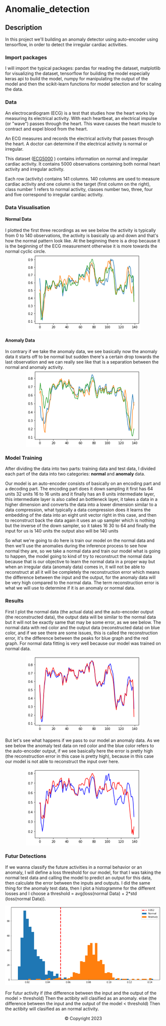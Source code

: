 # Anomalie_detection

## Description  
<p>
In this project we'll building an anomaly detector using auto-encoder using tensorflow, in order to detect the irregular cardiac activities.
</p>

<h3> Import packages </h3>
<p>
I will import the typical packages: pandas for reading the dataset, matplotlib for visualizing the dataset, tensorflow for building the model especially keras api to build the model, numpy for manipulating the output of the model and then the scikit-learn functions for model selection and for scaling the data.
</p>

<h3> Data </h3>
<p>
  
An electrocardiogram (ECG) is a test that studies how the heart works by measuring its electrical activity. With each heartbeat, an electrical impulse (or "wave") passes through the heart. This wave causes the heart muscle to contract and expel blood from the heart. 

An ECG measures and records the electrical activity that passes through the heart. A doctor can determine if the electrical activity is normal or irregular.
  
This dataset (<a href="https://www.timeseriesclassification.com/Downloads/ECG5000.zip">ECG5000</a> ) contains information on normal and irregular cardiac activity. It contains 5000 observations containing both
normal heart activity and irregular activity.
 
Each row (activity) contains 141 columns. 140 columns are used to measure cardiac activity and one column is the target (first column on the right), class number 1 refers to normal activity, classes number two, three, four and five correspond to irregular cardiac activity.
  
</p> 

<h3> Data Visualisation  </h3>
  
<p>  
<h4> Normal Data </h4>
I plotted the first three recordings as we see below the activity is typically from 0 to 140 observations, the activity is basically up and down and that's how the normal pattern look like. At the beginning there is a drop because it is the beginning of the ECG measurement otherwise it is more towards the normal cyclic circle.
  <div align="center">
     <img src="/img/normal_variation.png">
  </div>
</p>
<p>  
<h4> Anomaly Data </h4>
In contrary if we take the anomaly data, we see basically now the anomaly data it starts off to be normal but sudden there's a certain drop towards the last observation and we can really see like that is a separation between the normal and anomaly activity.
  <div align="center">
     <img src="/img/Anomaly_variation.png">
  </div>
</p> 


<h3> Model Training </h3>
  
<p>  
After dividing the data into two parts: training data and test data, I divided each part of the data into two categories: <b> normal </b> and <b> anomaly </b> data.
  
Our model is an auto-encoder consists of basically on an encoding part and a decoding part. The encoding part does it down sampling it first has 64 units 32 units 16 to 16 units and it finally has an 8 units intermediate layer, this intermediate layer is also called an bottleneck layer, it takes a data in a higher dimension and converts the data into a lower dimension similar to a data compression, what typically a data compression does it learns the embedding of the data into an eight unit vector right in this case, and then to reconstruct back the data again it uses an up sampler which is nothing but the inverse of the down sampler, so it takes 16 30 to 64 and finally the input for us is 140 units the output also will be 140 units 

  
So what we're going to do here is train our model on the normal data and then we'll use the anomalies during the inference process to see how normal they are, so we take a normal data and train our model what is going to happen, the model going to kind of try to reconstruct the normal data because that is our objective to learn the normal data in a proper way but when an irregular data (anomaly data) comes in, it will not be able to reconstruct at all it will be completely the reconstruction error which means the difference between the input and the output, for the anomaly data will be very high compared to the normal data. The term reconstruction error is what we will use to determine if it is an anomaly or normal data.
</p> 
  
<h3> Results </h3> 
<p> 
First I plot the normal data (the actual data) and the auto-encoder output (the reconstructed data), the output data will be similar to the normal data but it will not be exactly same that may be some error, as we see below.
The normal data with red color and the output data (reconstructed data) on blue color, and if we see there are some issues, this is called the reconstruction error, it's the difference between the peaks for blue graph and the red graph. 
For normal data fitting is very well because our model was trained on normal data.
    <div align="center">
     <img src="/img/normal_prediction.png">
  </div>
</p>
<p>   
  
But let's see what happens if we pass to our model an anomaly data. As we see below the anomaly test data on red color and the blue color refers to the auto-encoder output, if we see basically here the error is pretty high (the reconstruction error in this case is pretty high), because in this case our model is not able to reconstruct the input over here.
  <div align="center">
     <img src="/img/anomaly_prediction.png">
  </div>
 </p> 
  
<h3> Futur Detections </h3> 
<p> 
If we wanna classify the future activities in a normal behavior or an anomaly, I will define a loss threshold for our model, for that I was taking the normal test data and calling the model to predict an output for this data, then calculate the error between the inputs and outputs. I did the same thing for the anomaly test data, then I plot a histogramme for the different losses and I choose a threshold = avg(loss(normal Data) + 2*std (loss(normal Data)). 
   <div align="center">
     <img src="/img/threshold.png">
  </div>

For futur activity 
  if (the difference between the input and the output of the model > threshold)  Then the actibity will clasified as an anomaly.
  else (the difference between the input and the output of the model < threshold) Then the actibity will clasified as an normal activity. 
  
</p> 

<p>
    <div align="center">
     <footer>&copy; Copyright 2023 </footer>
  </div>
</p> 
 

